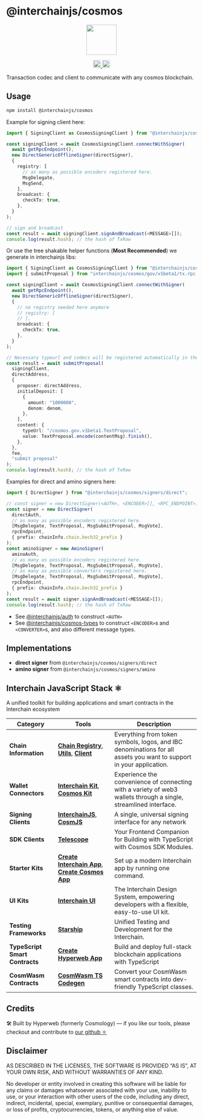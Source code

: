 # @interchainjs/cosmos

<p
  align="center"
  style={{
    display: "flex",
    justifyContent: "center",
    alignItems: "center",
    gap: "2px",
  }}
>
  <img
    src="https://user-images.githubusercontent.com/545047/188804067-28e67e5e-0214-4449-ab04-2e0c564a6885.svg"
    width="80"
  />
</p>

<p
  align="center"
  width="100%"
  style={{
    display: "flex",
    justifyContent: "center",
    alignItems: "center",
    gap: "2px",
  }}
>
  <a href="https://github.com/hyperweb-io/interchainjs/blob/main/LICENSE-MIT">
    <img height="20" src="https://img.shields.io/badge/license-MIT-blue.svg" />
  </a>
  <a href="https://github.com/hyperweb-io/interchainjs/blob/main/LICENSE-Apache">
    <img
      height="20"
      src="https://img.shields.io/badge/license-Apache-blue.svg"
    />
  </a>
</p>

Transaction codec and client to communicate with any cosmos blockchain.

## Usage

```sh
npm install @interchainjs/cosmos
```

Example for signing client here:

```ts
import { SigningClient as CosmosSigningClient } from "@interchainjs/cosmos/signing-client";

const signingClient = await CosmosSigningClient.connectWithSigner(
  await getRpcEndpoint(),
  new DirectGenericOfflineSigner(directSigner),
  {
    registry: [
      // as many as possible encoders registered here.
      MsgDelegate,
      MsgSend,
    ],
    broadcast: {
      checkTx: true,
    },
  }
);

// sign and broadcast
const result = await signingClient.signAndBroadcast(<MESSAGE>[]);
console.log(result.hash); // the hash of TxRaw
```

Or use the tree shakable helper functions (**Most Recommended**) we generate in interchainjs libs:

```ts
import { SigningClient as CosmosSigningClient } from "@interchainjs/cosmos/signing-client";
import { submitProposal } from "interchainjs/cosmos/gov/v1beta1/tx.rpc.func";

const signingClient = await CosmosSigningClient.connectWithSigner(
  await getRpcEndpoint(),
  new DirectGenericOfflineSigner(directSigner),
  {
    // no registry needed here anymore
    // registry: [
    // ],
    broadcast: {
      checkTx: true,
    },
  }
);

// Necessary typeurl and codecs will be registered automatically in the helper functions. Meaning users don't have to register them all at once.
const result = await submitProposal(
  signingClient,
  directAddress,
  {
    proposer: directAddress,
    initialDeposit: [
      {
        amount: "1000000",
        denom: denom,
      },
    ],
    content: {
      typeUrl: "/cosmos.gov.v1beta1.TextProposal",
      value: TextProposal.encode(contentMsg).finish(),
    },
  },
  fee,
  "submit proposal"
);
console.log(result.hash); // the hash of TxRaw
```

Examples for direct and amino signers here:

```ts
import { DirectSigner } from "@interchainjs/cosmos/signers/direct";

// const signer = new DirectSigner(<AUTH>, <ENCODER>[], <RPC_ENDPOINT>); // **ONLY** rpc endpoint is supported for now
const signer = new DirectSigner(
  directAuth,
  // as many as possible encoders registered here.
  [MsgDelegate, TextProposal, MsgSubmitProposal, MsgVote],
  rpcEndpoint,
  { prefix: chainInfo.chain.bech32_prefix }
);
const aminoSigner = new AminoSigner(
  aminoAuth,
  // as many as possible encoders registered here.
  [MsgDelegate, TextProposal, MsgSubmitProposal, MsgVote],
  // as many as possible converters registered here.
  [MsgDelegate, TextProposal, MsgSubmitProposal, MsgVote],
  rpcEndpoint,
  { prefix: chainInfo.chain.bech32_prefix }
);
const result = await signer.signAndBroadcast(<MESSAGE>[]);
console.log(result.hash); // the hash of TxRaw
```

- See [@interchainjs/auth](/packages/auth/README.md) to construct `<AUTH>`
- See [@interchainjs/cosmos-types](/networks/cosmos-msgs/README.md) to construct `<ENCODER>`s and `<CONVERTER>`s, and also different message types.

## Implementations

- **direct signer** from `@interchainjs/cosmos/signers/direct`
- **amino signer** from `@interchainjs/cosmos/signers/amino`

## Interchain JavaScript Stack ⚛️

A unified toolkit for building applications and smart contracts in the Interchain ecosystem

| Category                       | Tools                                                                                                                                                                                                     | Description                                                                                                         |
| ------------------------------ | --------------------------------------------------------------------------------------------------------------------------------------------------------------------------------------------------------- | ------------------------------------------------------------------------------------------------------------------- |
| **Chain Information**          | [**Chain Registry**](https://github.com/hyperweb-io/chain-registry), [**Utils**](https://www.npmjs.com/package/@chain-registry/utils), [**Client**](https://www.npmjs.com/package/@chain-registry/client) | Everything from token symbols, logos, and IBC denominations for all assets you want to support in your application. |
| **Wallet Connectors**          | [**Interchain Kit**](https://github.com/hyperweb-io/interchain-kit), [**Cosmos Kit**](https://github.com/hyperweb-io/cosmos-kit)                                                           | Experience the convenience of connecting with a variety of web3 wallets through a single, streamlined interface.    |
| **Signing Clients**            | [**InterchainJS**](https://github.com/hyperweb-io/interchainjs), [**CosmJS**](https://github.com/cosmos/cosmjs)                                                                            | A single, universal signing interface for any network                                                               |
| **SDK Clients**                | [**Telescope**](https://github.com/hyperweb-io/telescope)                                                                                                                                                 | Your Frontend Companion for Building with TypeScript with Cosmos SDK Modules.                                       |
| **Starter Kits**               | [**Create Interchain App**](https://github.com/hyperweb-io/create-interchain-app), [**Create Cosmos App**](https://github.com/hyperweb-io/create-cosmos-app)                               | Set up a modern Interchain app by running one command.                                                              |
| **UI Kits**                    | [**Interchain UI**](https://github.com/hyperweb-io/interchain-ui)                                                                                                                                         | The Interchain Design System, empowering developers with a flexible, easy-to-use UI kit.                            |
| **Testing Frameworks**         | [**Starship**](https://github.com/hyperweb-io/starship)                                                                                                                                                   | Unified Testing and Development for the Interchain.                                                                 |
| **TypeScript Smart Contracts** | [**Create Hyperweb App**](https://github.com/hyperweb-io/create-hyperweb-app)                                                                                                                             | Build and deploy full-stack blockchain applications with TypeScript                                                 |
| **CosmWasm Contracts**         | [**CosmWasm TS Codegen**](https://github.com/CosmWasm/ts-codegen)                                                                                                                                         | Convert your CosmWasm smart contracts into dev-friendly TypeScript classes.                                         |

## Credits

🛠 Built by Hyperweb (formerly Cosmology) — if you like our tools, please checkout and contribute to [our github ⚛️](https://github.com/hyperweb-io)

## Disclaimer

AS DESCRIBED IN THE LICENSES, THE SOFTWARE IS PROVIDED “AS IS”, AT YOUR OWN RISK, AND WITHOUT WARRANTIES OF ANY KIND.

No developer or entity involved in creating this software will be liable for any claims or damages whatsoever associated with your use, inability to use, or your interaction with other users of the code, including any direct, indirect, incidental, special, exemplary, punitive or consequential damages, or loss of profits, cryptocurrencies, tokens, or anything else of value.
